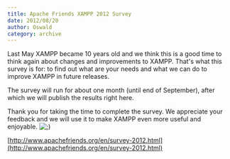 ```yaml
---
title: Apache Friends XAMPP 2012 Survey
date: 2012/08/20
author: Oswald
category: archive
---
```


Last May XAMPP became 10 years old and we think this is a good time to think again about changes and improvements to XAMPP. That's what this survey is for: to find out what are your needs and what we can do to improve XAMPP in future releases.

The survey will run for about one month (until end of September), after which we will publish the results right here.

Thank you for taking the time to complete the survey. We appreciate your feedback and we will use it to make XAMPP even more useful and enjoyable. <!-- s;) --><img src="{SMILIES_PATH}/icon_wink.gif" alt=";)" title="Wink" /><!-- s;) -->

[http://www.apachefriends.org/en/survey-2012.html](http://www.apachefriends.org/en/survey-2012.html)
